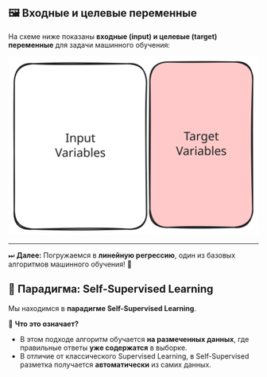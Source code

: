## 🖼️ Входные и целевые переменные  

На схеме ниже показаны **входные (input) и целевые (target) переменные** для задачи машинного обучения:  

![Input vs Target Variables](src/pictures/input_target_variables.svg)  

---

⏭ **Далее:** Погружаемся в **линейную регрессию**, один из базовых алгоритмов машинного обучения! 🚀  



## 🎯 Парадигма: Self-Supervised Learning  
Мы находимся в **парадигме Self-Supervised Learning**.  

📌 **Что это означает?**  
- В этом подходе алгоритм обучается **на размеченных данных**, где правильные ответы **уже содержатся** в выборке.  
- В отличие от классического Supervised Learning, в Self-Supervised разметка получается **автоматически** из самих данных.

